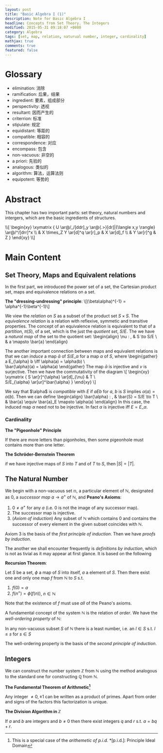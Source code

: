 ```yaml
---
layout: post
title: "Basic Algebra I (1)"
description: Note for Basic Algebra I
headline: Concepts from Set Theory. The Integers
modified: 2015-05-31 09:18:07 +0800
category: Algebra
tags: [set, map, relation, naturual number, integer, cardinality]
mathjax: true
comments: true
featured: false
---
```


# Glossary

* elimination: 消除
* ramification: 后果，结果
* ingredient: 要素，组成部分
* perspectivity: 透视
* resultant: 因而产生的
* criterrion: 标准
* stipulate: 规定
* equidistant: 等距的
* compatible: 相容的
* correspondence: 对应
* encompass: 包含
* non-vacuous: 非空的
* a priori: 先验的
* analogous: 类似的
* algorithm: 算法，运算法则
* equipotent: 等势的


# Abstract

This chapter has two important parts: set theory, natural numbers and intergers, which are the basic ingredients of structures.

<p>
\\[
\begin{xy}
\xymatrix {
U \ar@/_/[ddr]_y \ar@{.>}[dr]|{\langle x,y \rangle} \ar@/^/[drr]^x \\
 & X \times_Z Y \ar[d]^q \ar[r]_p & X \ar[d]_f \\
 & Y \ar[r]^g & Z
}
\end{xy}
\\]
</p>

# Main Content

## Set Theory, Maps and Equivalent relations

In the first part, we introduced the power set of a set, the Cartesian product set, maps and equivalence relations on a set.

**The "dressing-undressing" principle**:
\\[(\beta\alpha)^{-1} = \alpha^{-1}\beta^{-1}\\]

We view the *relation* on $S$ as a subset of the product set $S \times S$. The *equivalence relation* is a relation with reflexive, symmetic and transitive properties. The concept of an equivalence relation is equivalent to that of a *partition*, $\pi(S)$, of a set, which is the just the *quotient set*, $S/E$. The we have a *natural map* of the set to the quotient set:
\begin{align}
\nu : \, & S \to S/E \\\
& a \mapsto \bar{a}
\end{align}

The another important connection between maps and equivalent relations is that we can *induce* a map $\bar{\alpha}$ of $S/E\_{\alpha}$ for a map $\alpha$ of $S$, where
\begin{gather}
a E\_{\alpha} b \iff \alpha(a) = \alpha(b) \\\
\bar{\alpha}(a) = \alpha(a)
\end{gather}
The map $\bar{\alpha}$ is injective and $\nu$ is surjective. Then we have the commutativity of the diagram
\\[
\begin{xy}
\xymatrix {
S \ar[r]^{\alpha} \ar[d]\_{\nu} & T \\\
S/E\_{\alpha} \ar[ur]^\bar{\alpha}
}
\end{xy}
\\]

We say that $\alpha\$ is *compatible* with $E$ if $a E b$ for $a$, $b$ is $S$ implies $\alpha(a) = \alpha(b)$. Then we can define
\begin{align}
\bar{\alpha} : \, & \bar{S} = S/E \to T \\\
& \bar{a} \equiv \bar{a}\_E \mapsto \alpha(a)
\end{align}
In this case, the induced map $\alpha$ need not to be injective. In fact $\alpha$ is injective iff $E = E\_{\alpha}$.

### Cardinality

**The "Pigeonhole" Principle**

If there are more letters than pigonholes, then some pigeonhole must contains more than one letter.

**The Schröder-Bernstein Theorem**

if we have injective maps of $S$ into $T$ and of $T$ to $S$, then $\lvert S \rvert = \lvert T \rvert$.

## The Natural Number

We begin with a non-vacuous set $\mathbb{n}$, a particular element of $\mathbb{N}$, designated as $0$, a *successor map* $a \to a^{+}$ of $\mathbb{N}$, and **Peano's Axioms**:

1. $0 \ne a^{+}$ for any $a$ (i.e. $0$ is not the image of any successor map).
2. The successor map is injective.
3. (*Axiom of induction*) Any subset of $\mathbb{N}$ which contains $0$ and contains the successor of every element in the given subset coincides with $\mathbb{N}$.

Axiom 3 is the basis of the *first principle of induction*. Then we have *proofs by induction*.

The another we shall encounter frequently is *definitions by induction*, which is not as tivial as it may appear at first glance. It is based on the following

**Recursion Theorem**:

Let $S$ be a set, $\phi$ a map of $S$ into itself, $a$ a element of $S$. Then there exist one and only one map $f$ from $\mathbb{N}$ to $S$ s.t.

1. $f(0) = a$
2. $f(n^{+}) = \phi(f(n))$, $n \in \mathbb{N}$

Note that the existence of $f$ must use *all* of the Peano's axioms.

A fundamental concept of the system $\mathbb{N}$ is the relation of *order*. We have the *well-ordering property* of $\mathbb{N}$:

In any non-vacuous subset $S$ of $\mathbb{N}$ there is a least number,
i.e. an $l \in S$ s.t. $l \le s$ for $s \in S$

The well-ordering property is the basis of the *second principle of induction*.

## Integers

We can construct the number system $\mathbb{Z}$ from $\mathbb{N}$ using the method analogous to the standard one for constructing $\mathbb{Q}$ from $\mathbb{N}$.

**The Fundamental Theorem of Arithmetic[^1]**

Any integer $\ne 0, \pm 1$ can be written as a product of primes. Apart from order and signs of the factors this factorization is unique.

**The Division Algorithm in $\mathbb{Z}$**

If $a$ and $b$ are integers and $b \ne 0$ then there exist integers $q$ and $r$ s.t. $a = bq + r$.



[^1]: This is a special case of the *arithemetic of p.i.d.*
*[p.i.d.]: Principle Ideal Domain
